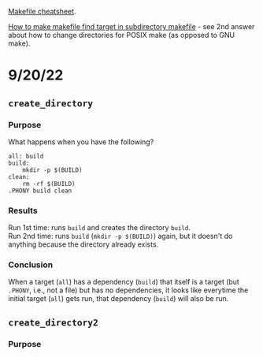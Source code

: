 

[Makefile cheatsheet](https://bytes.usc.edu/cs104/wiki/makefile/).

[How to make makefile find target in subdirectory makefile](https://stackoverflow.com/questions/17873044/how-to-make-makefile-find-target-in-subdirectory-makefile) - see 2nd answer about how to change directories for POSIX make (as opposed to GNU make).

# 9/20/22

## `create_directory`

### Purpose

What happens when you have the following?

```
all: build
build:
    mkdir -p $(BUILD)
clean:
    rm -rf $(BUILD)
.PHONY build clean
```

### Results

Run 1st time: runs `build` and creates the directory `build`.  
Run 2nd time: runs `build` (`mkdir -p $(BUILD)`) again, but it doesn't do anything because the directory already exists.

### Conclusion

When a target (`all`) has a dependency (`build`) that itself is a target (but `.PHONY`, i.e., not a file) but has no dependencies, it looks like everytime the initial target (`all`) gets run, that dependency (`build`) will also be run.

## `create_directory2`

### Purpose

